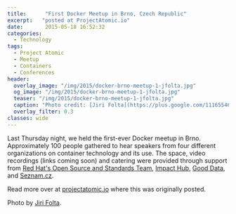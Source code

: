 ```yaml
---
title:      "First Docker Meetup in Brno, Czech Republic"
excerpt:   "posted at ProjectAtomic.io"
date:       2015-05-18 16:52:32
categories:
  - Technology
tags:
  - Project Atomic
  - Meetup
  - Containers
  - Conferences
header:
  overlay_image: "/img/2015/docker-brno-meetup-1-jfolta.jpg"
  og_image: "/img/2015/docker-brno-meetup-1-jfolta.jpg"
  teaser: "/img/2015/docker-brno-meetup-1-jfolta.jpg"
  caption: "Photo credit: [Jiri Folta](https://plus.google.com/111655466984621162361/about)"
  overlay_filter: 0.3
classes: wide
---
```


Last Thursday night, we held the first-ever Docker meetup in Brno. Approximately  100 people gathered to hear speakers from four different organizations on container technology and its use. The space, video recordings (links coming soon) and catering were provided through support from [Red Hat's Open Source and Standards Team](http://community.redhat.com), [Impact Hub](http://www.hubbrno.cz/en/), [Good Data](http://www.gooddata.com/), and [Seznam.cz](http://seznam.cz).

Read more over at [projectatomic.io](http://www.projectatomic.io/blog/2015/05/docker-meetup-brno/) where this was originally posted.

Photo by [Jiri Folta](https://plus.google.com/111655466984621162361/about).

<!--
**"How to explain Docker to your grandparents"** ([slides](https://podvody.fedorapeople.org/how_to_explain_dkr_.pdf), [video](http://www.motivp.com/shop/video/How_to_explain_Docker_to_your_grandparents)) by [Pavel Odvody](mailto:podvody@redhat.cz) ([github](https://github.com/shaded-enmity)) from Red Hat started off the evening.  In his talk, he explained the reasoning behind containers starting from the perspective of real world objects and no assumed knowledge.  He helped us understand why we need containers and how they accomplish their tasks.  He even touched on the ideas of containers as data stores for data we need to isolate. The presentation got the crowd ready and built a good knowledge base.  Questions started immediately including the important "What is the difference between a container and a VM?" question.

READMORE

In the cutely themed **"Marriage with Docker"** ([slides](http://www.slideshare.net/dusankatona/marriage-with-docker), [video](http://www.motivp.com/shop/video/Marriage_with_docker_hell_or_heaven)) presentation, [Dušan Katona](https://cz.linkedin.com/in/dusankatona) ([@dkatona](http://twitter.com/dkatona) of Good Data described the relationship his company has had with docker since January 2014 to today.  They are using docker in limited production.  His talk focussed on his company's work load requirement, the execution of arbitrary Ruby ETL (Extraction, Transformation, and Load) processes.  They dated around, considering OpenShift and Amazon and Google's nascent container services (at the time), but ultimately chose to start "going steady" with docker 0.7.6.  

After the "marriage" they had a fantastic honeymoon full of bliss and avoiding plain LXC code, having a REST API, and believing they could get to a single image with great resource limitation management.  Eventually, reality set in along with problems keeping their private registry set up, non-existant disk space limitations, network isolation issues and the inability to keep logs from getting large.  Finally, they reached some compromises in the marriage that have led to happiness, including using LXC to directly manage disk, putting in a program to manage logs and turning off the docker daemon's iptables routines and managing it externally.  Today they are the proud parents of about 1,000 containers a day on Docker 1.5, and that is just in limited rollout.

His big take away was that while he would do it again, knowing what he knows now, he thinks that it may be best to start with just dev and test environments until your operations team is ready to scale up for this work.

<a href="https://plus.google.com/photos/+EliskaSlobodova/albums/6149029480467230465/6149029732007516306?pid=6149029732007516306&oid=118153642793042046976"><img src="https://lh4.googleusercontent.com/-bYG0OsTyRKg/VVW99lmfmJI/AAAAAAAAIAw/2zSbIwkC-aQ/w761-h507-no/IMG_2968.jpg"></a>

During the break at the half-way point there was refreshment fueled socializating and conversation. I got pulled into a conversation about the suitability of docker for a new app being developed by a masters student at a local university. He has some interesting ideas, including possibly allowing his app to have a gui exposed via X-windows.

Tomáš Král ([@kadel](http://twitter.com/kadel) from Seznam.cz restarted the event with his talk about **"Running Docker Containers on a Mesos Cluster."** ([slides](http://www.slideshare.net/tomaskadel/running-docker-containers-on-mesos), [video](http://www.motivp.com/shop/video/Demo_deploy_containers_to_Mesos_cluster))  He began by describing Mesos and the Marathon frame work they use.  Then it was demo time.  He deployed his app and using JSON configuration files was able to specify the image and resource requirements.  Mesos provides health-checks, so the method was also defined.  First we saw the backend come online and then he started the frontend.  He demonstrated group management and a rolling upgrade.  

The first question after the presentation was about the difference between Mesos and Kubernetes.  He said they went with Mesos because it is a bit more mature and can run loads that are not containers.  This is important for their company as they are not 100% containerized.  This started a lively conversation about Mesos and how it can help with orchestration of containers.  One point in particular was around handling security issues at the container level, such as Heartbleed.  Their environment is setup with a Jenkins CI server that can rebuild and trigger redeployments easily.  When combined with their rolling upgrades, the process works well.

The final speaker of the night, [Pavel Šnajdr](mailto:snajpa@snajpa.net) from [vpsFree.cz](http://vpsfree.cz) provided us with an overview of the long history of containers in his talk, **"How Docker did not Invent Containers."** ([slides](https://vpsfree.cz/download/DM1501-How-docker-didnt-invent-containers.pdf), [video](http://www.motivp.com/shop/video/How_Docker_did_not_invent_the_containers))  He started by reviewing the differences between containers and virtual machines before taking on a journey all the way back to 1998 when container concepts first appeared in FreeBSD as jails.  

The world stayed basically unchanged until 2001 when SWSoft (now Parallels) introduced another container concept and linux-vserver appeared.  In 2004 Solaris Zones joined the scene and the OpenVZ project was open sourced by Parallels.  Features kept getting added and by 2007 IBM and HP had released container technologies.  In 2007 the vanilla kernel started to see the first major patches for containers with code from IBM and Google.  In 2008 LXC appeared and things kept growing. Finally in 2013 we see Docker appear on the scene.  Additional announcements have followed.  

In the end Pavel discussed the current state of containers in the vanilla kernel and the possibilities you can get by stacking OpenVZ inside of or on top of Docker.  His final statement reminded us that often a technology comes with a bias.  Docker tends to work better in some use cases but may not be as feature rich as alternatives like OpenVZ.  His last question to the audience was, "Do you want containers or do you want Docker?"

After more questions, the crowd broke up for discussions and retired to a local pub to finish watching the Czechs beat the Finns 5 to 3 in the Hockey World Championship.  Suffice it to say, the enthusiasm and celebration were not contained.

This event was made possible through the generous time of the speakers and support from [Red Hat's Open Source and Standards Team](http://community.redhat.com), [Impact Hub](http://www.hubbrno.cz/en/), [Good Data](http://www.gooddata.com/), and [Seznam.cz](http://seznam.cz).

Photos by [Jiri Folta](https://plus.google.com/111655466984621162361/about) and [Eliska Slobodova](https://plus.google.com/+EliskaSlobodova/about).
-->
